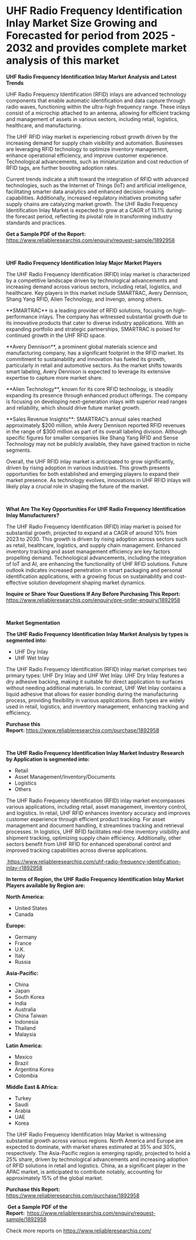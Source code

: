 <p><h1>UHF Radio Frequency Identification Inlay Market Size Growing and Forecasted for period from 2025 - 2032 and provides complete market analysis of this market</h1></p><p><strong>UHF Radio Frequency Identification Inlay Market Analysis and Latest Trends</strong></p>
<p><p>UHF Radio Frequency Identification (RFID) inlays are advanced technology components that enable automatic identification and data capture through radio waves, functioning within the ultra-high frequency range. These inlays consist of a microchip attached to an antenna, allowing for efficient tracking and management of assets in various sectors, including retail, logistics, healthcare, and manufacturing.</p><p>The UHF RFID inlay market is experiencing robust growth driven by the increasing demand for supply chain visibility and automation. Businesses are leveraging RFID technology to optimize inventory management, enhance operational efficiency, and improve customer experience. Technological advancements, such as miniaturization and cost reduction of RFID tags, are further boosting adoption rates.</p><p>Current trends indicate a shift toward the integration of RFID with advanced technologies, such as the Internet of Things (IoT) and artificial intelligence, facilitating smarter data analytics and enhanced decision-making capabilities. Additionally, increased regulatory initiatives promoting safer supply chains are catalyzing market growth. The UHF Radio Frequency Identification Inlay Market is expected to grow at a CAGR of 13.1% during the forecast period, reflecting its pivotal role in transforming industry standards and practices.</p></p>
<p><strong>Get a Sample PDF of the Report:&nbsp;</strong> <a href="https://www.reliableresearchiq.com/enquiry/request-sample/1892958?utm_campaign=121&utm_medium=2&utm_source=Github&utm_content=ia&utm_term=14012025&utm_id=uhf-radio-frequency-identification-inlay">https://www.reliableresearchiq.com/enquiry/request-sample/1892958</a></p>
<p>&nbsp;</p>
<p><strong>UHF Radio Frequency Identification Inlay Major Market Players</strong></p>
<p><p>The UHF Radio Frequency Identification (RFID) inlay market is characterized by a competitive landscape driven by technological advancements and increasing demand across various sectors, including retail, logistics, and healthcare. Key players in this market include SMARTRAC, Avery Dennison, Shang Yang RFID, Alien Technology, and Invengo, among others.</p><p>**SMARTRAC** is a leading provider of RFID solutions, focusing on high-performance inlays. The company has witnessed substantial growth due to its innovative products that cater to diverse industry applications. With an expanding portfolio and strategic partnerships, SMARTRAC is poised for continued growth in the UHF RFID space.</p><p>**Avery Dennison**, a prominent global materials science and manufacturing company, has a significant footprint in the RFID market. Its commitment to sustainability and innovation has fueled its growth, particularly in retail and automotive sectors. As the market shifts towards smart labeling, Avery Dennison is expected to leverage its extensive expertise to capture more market share.</p><p>**Alien Technology**, known for its core RFID technology, is steadily expanding its presence through enhanced product offerings. The company is focusing on developing next-generation inlays with superior read ranges and reliability, which should drive future market growth.</p><p>**Sales Revenue Insights**: SMARTRAC’s annual sales reached approximately $200 million, while Avery Dennison reported RFID revenues in the range of $300 million as part of its overall labeling division. Although specific figures for smaller companies like Shang Yang RFID and Sense Technology may not be publicly available, they have gained traction in niche segments.</p><p>Overall, the UHF RFID inlay market is anticipated to grow significantly, driven by rising adoption in various industries. This growth presents opportunities for both established and emerging players to expand their market presence. As technology evolves, innovations in UHF RFID inlays will likely play a crucial role in shaping the future of the market.</p></p>
<p>&nbsp;</p>
<p><strong>What Are The Key Opportunities For UHF Radio Frequency Identification Inlay Manufacturers?</strong></p>
<p><p>The UHF Radio Frequency Identification (RFID) inlay market is poised for substantial growth, projected to expand at a CAGR of around 10% from 2023 to 2030. This growth is driven by rising adoption across sectors such as retail, healthcare, logistics, and supply chain management. Enhanced inventory tracking and asset management efficiency are key factors propelling demand. Technological advancements, including the integration of IoT and AI, are enhancing the functionality of UHF RFID solutions. Future outlook indicates increased penetration in smart packaging and personal identification applications, with a growing focus on sustainability and cost-effective solution development shaping market dynamics.</p></p>
<p><strong>Inquire or Share Your Questions If Any Before Purchasing This Report:</strong> <a href="https://www.reliableresearchiq.com/enquiry/pre-order-enquiry/1892958?utm_campaign=121&utm_medium=2&utm_source=Github&utm_content=ia&utm_term=14012025&utm_id=uhf-radio-frequency-identification-inlay">https://www.reliableresearchiq.com/enquiry/pre-order-enquiry/1892958</a></p>
<p>&nbsp;</p>
<p><strong>Market Segmentation</strong></p>
<p><strong>The UHF Radio Frequency Identification Inlay Market Analysis by types is segmented into:</strong></p>
<p><ul><li>UHF Dry Inlay</li><li>UHF Wet Inlay</li></ul></p>
<p><p>The UHF Radio Frequency Identification (RFID) inlay market comprises two primary types: UHF Dry Inlay and UHF Wet Inlay. UHF Dry Inlay features a dry adhesive backing, making it suitable for direct application to surfaces without needing additional materials. In contrast, UHF Wet Inlay contains a liquid adhesive that allows for easier bonding during the manufacturing process, providing flexibility in various applications. Both types are widely used in retail, logistics, and inventory management, enhancing tracking and efficiency.</p></p>
<p><strong>Purchase this Report:&nbsp;</strong><a href="https://www.reliableresearchiq.com/purchase/1892958?utm_campaign=121&utm_medium=2&utm_source=Github&utm_content=ia&utm_term=14012025&utm_id=uhf-radio-frequency-identification-inlay">https://www.reliableresearchiq.com/purchase/1892958</a></p>
<p>&nbsp;</p>
<p><strong>The UHF Radio Frequency Identification Inlay Market Industry Research by Application is segmented into:</strong></p>
<p><ul><li>Retail</li><li>Asset Management/Inventory/Documents</li><li>Logistics</li><li>Others</li></ul></p>
<p><p>The UHF Radio Frequency Identification (RFID) inlay market encompasses various applications, including retail, asset management, inventory control, and logistics. In retail, UHF RFID enhances inventory accuracy and improves customer experience through efficient product tracking. For asset management and document handling, it streamlines tracking and retrieval processes. In logistics, UHF RFID facilitates real-time inventory visibility and shipment tracking, optimizing supply chain efficiency. Additionally, other sectors benefit from UHF RFID for enhanced operational control and improved tracking capabilities across diverse applications.</p></p>
<p><a href="https://www.reliableresearchiq.com/uhf-radio-frequency-identification-inlay-r1892958?utm_campaign=121&utm_medium=2&utm_source=Github&utm_content=ia&utm_term=14012025&utm_id=uhf-radio-frequency-identification-inlay">&nbsp;https://www.reliableresearchiq.com/uhf-radio-frequency-identification-inlay-r1892958</a></p>
<p><strong>In terms of Region, the UHF Radio Frequency Identification Inlay Market Players available by Region are:</strong></p>
<p>
    <p> <strong> North America: </strong>
        <ul>
            <li>United States</li>
            <li>Canada</li>
        </ul>
        </p> 
    <p> <strong> Europe: </strong>
        <ul>
            <li>Germany</li>
            <li>France</li>
            <li>U.K.</li>
            <li>Italy</li>
            <li>Russia</li>
        </ul>
        </p> 
    <p> <strong> Asia-Pacific: </strong>
        <ul>
            <li>China</li>
            <li>Japan</li>
            <li>South Korea</li>
            <li>India</li>
            <li>Australia</li>
            <li>China Taiwan</li>
            <li>Indonesia</li>
            <li>Thailand</li>
            <li>Malaysia</li>
        </ul>
        </p> 
    <p> <strong> Latin America: </strong>
        <ul>
            <li>Mexico</li>
            <li>Brazil</li>
            <li>Argentina Korea</li>
            <li>Colombia</li>
        </ul>
        </p> 
    <p> <strong> Middle East & Africa: </strong>
        <ul>
            <li>Turkey</li>
            <li>Saudi</li>
            <li>Arabia</li>
            <li>UAE</li>
            <li>Korea</li>
        </ul>
    </p>
    </p>
<p><p>The UHF Radio Frequency Identification Inlay Market is witnessing substantial growth across various regions. North America and Europe are expected to dominate, with market shares estimated at 35% and 30%, respectively. The Asia-Pacific region is emerging rapidly, projected to hold a 25% share, driven by technological advancements and increasing adoption of RFID solutions in retail and logistics. China, as a significant player in the APAC market, is anticipated to contribute notably, accounting for approximately 15% of the global market.</p></p>
<p><strong>Purchase this Report: </strong><a href="https://www.reliableresearchiq.com/purchase/1892958?utm_campaign=121&utm_medium=2&utm_source=Github&utm_content=ia&utm_term=14012025&utm_id=uhf-radio-frequency-identification-inlay">https://www.reliableresearchiq.com/purchase/1892958</a></p>
<p>&nbsp;<strong>Get a Sample PDF of the Report:&nbsp;&nbsp;</strong><a href="https://www.reliableresearchiq.com/enquiry/request-sample/1892958?utm_campaign=121&utm_medium=2&utm_source=Github&utm_content=ia&utm_term=14012025&utm_id=uhf-radio-frequency-identification-inlay">https://www.reliableresearchiq.com/enquiry/request-sample/1892958</a></p>
<p><strong></strong></p>
<p>Check more reports on <a href="https://www.reliableresearchiq.com/?utm_campaign=121&utm_medium=2&utm_source=Github&utm_content=ia&utm_term=14012025&utm_id=uhf-radio-frequency-identification-inlay">https://www.reliableresearchiq.com/</a></p>